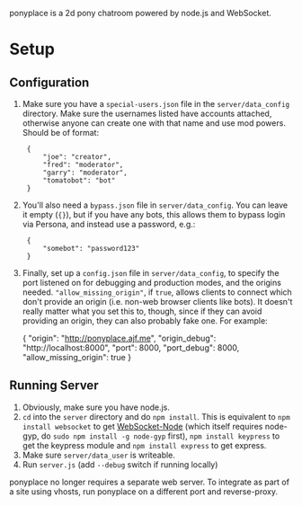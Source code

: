ponyplace is a 2d pony chatroom powered by node.js and WebSocket.

Setup
=====

Configuration
-------------

1. Make sure you have a `special-users.json` file in the `server/data_config` directory. Make sure the usernames listed have accounts attached, otherwise anyone can create one with that name and use mod powers. Should be of format:

        {
            "joe": "creator",
            "fred": "moderator",
            "garry": "moderator",
            "tomatobot": "bot"
        }


2. You'll also need a `bypass.json` file in `server/data_config`. You can leave it empty (`{}`), but if you have any bots, this allows them to bypass login via Persona, and instead use a password, e.g.:

        {
            "somebot": "password123"
        }

3. Finally, set up a `config.json` file in `server/data_config`, to specify the port listened on for debugging and production modes, and the origins needed. `"allow_missing_origin"`, if `true`, allows clients to connect which don't provide an origin (i.e. non-web browser clients like bots). It doesn't really matter what you set this to, though, since if they can avoid providing an origin, they can also probably fake one. For example:

    {
        "origin": "http://ponyplace.ajf.me",
        "origin_debug": "http://localhost:8000",
        "port": 8000,
        "port_debug": 8000,
        "allow_missing_origin": true
    }

Running Server
--------------

1. Obviously, make sure you have node.js.
2. `cd` into the `server` directory and do `npm install`. This is equivalent to `npm install websocket` to get [WebSocket-Node](https://github.com/Worlize/WebSocket-Node) (which itself requires node-gyp, do `sudo npm install -g node-gyp` first), `npm install keypress` to get the keypress module and `npm install express` to get express.
3. Make sure `server/data_user` is writeable.
4. Run `server.js` (add `--debug` switch if running locally)

ponyplace no longer requires a separate web server. To integrate as part of a site using vhosts, run ponyplace on a different port and reverse-proxy.
